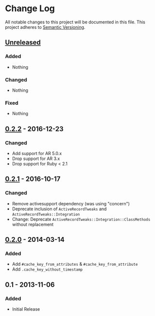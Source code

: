 # Change Log
All notable changes to this project will be documented in this file.
This project adheres to [Semantic Versioning](http://semver.org/).


## [Unreleased]

### Added

- Nothing

### Changed

- Nothing

### Fixed

- Nothing


## [0.2.2] - 2016-12-23

### Changed

- Add support for AR 5.0.x
- Drop support for AR 3.x
- Drop support for Ruby < 2.1


## [0.2.1] - 2016-10-17

### Changed

- Remove activesupport dependency (was using "concern")
- Deprecate inclusion of `ActiveRecordTweaks` and `ActiveRecordTweaks::Integration`
- Change: Deprecate `ActiveRecordTweaks::Integration::ClassMethods` without replacement


## [0.2.0] - 2014-03-14

### Added

- Add `#cache_key_from_attributes` & `#cache_key_from_attribute`
- Add `.cache_key_without_timestamp`


## 0.1 - 2013-11-06

### Added

- Initial Release
  
  
[Unreleased]: https://github.com/AssetSync/asset_sync/compare/v0.2.2...HEAD
[0.2.2]: https://github.com/AssetSync/asset_sync/compare/v0.2.1...v0.2.2
[0.2.1]: https://github.com/AssetSync/asset_sync/compare/v0.2.0...v0.2.1
[0.2.0]: https://github.com/AssetSync/asset_sync/compare/v0.1...v0.2.0

